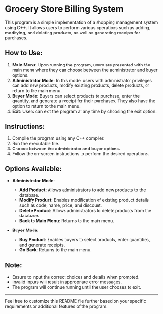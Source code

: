 
# Grocery Store Billing System

This program is a simple implementation of a shopping management system using C++. It allows users to perform various operations such as adding, modifying, and deleting products, as well as generating receipts for purchases.

## How to Use:

1. **Main Menu**: Upon running the program, users are presented with the main menu where they can choose between the administrator and buyer options.
2. **Administrator Mode**: In this mode, users with administrator privileges can add new products, modify existing products, delete products, or return to the main menu.
3. **Buyer Mode**: Buyers can select products to purchase, enter the quantity, and generate a receipt for their purchases. They also have the option to return to the main menu.
4. **Exit**: Users can exit the program at any time by choosing the exit option.

## Instructions:

1. Compile the program using any C++ compiler.
2. Run the executable file.
3. Choose between the administrator and buyer options.
4. Follow the on-screen instructions to perform the desired operations.

## Options Available:

- **Administrator Mode**:
  - **Add Product**: Allows administrators to add new products to the database.
  - **Modify Product**: Enables modification of existing product details such as code, name, price, and discount.
  - **Delete Product**: Allows administrators to delete products from the database.
  - **Back to Main Menu**: Returns to the main menu.

- **Buyer Mode**:
  - **Buy Product**: Enables buyers to select products, enter quantities, and generate receipts.
  - **Go Back**: Returns to the main menu.

## Note:

- Ensure to input the correct choices and details when prompted.
- Invalid inputs will result in appropriate error messages.
- The program will continue running until the user chooses to exit.

---

Feel free to customize this README file further based on your specific requirements or additional features of the program.
